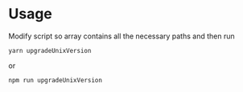 # Usage

Modify script so array contains all the necessary paths and then run

`yarn upgradeUnixVersion`

or

`npm run upgradeUnixVersion`
